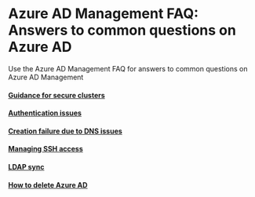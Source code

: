 # Azure AD Management FAQ: Answers to common questions on Azure AD
Use the Azure AD Management FAQ for answers to common questions on Azure AD Management

#### [Guidance for secure clusters](https://github.com/hdinsight/hdinsight.github.io/blob/master/EnterpriseSecurityPackage/Guidance.md)

#### [Authentication issues](https://github.com/hdinsight/hdinsight.github.io/blob/master/EnterpriseSecurityPackage/DomainLoginIssues.md)

#### [Creation failure due to DNS issues](https://github.com/hdinsight/hdinsight.github.io/blob/master/EnterpriseSecurityPackage/DomainJoinIssues.md)

#### [Managing SSH access](https://github.com/hdinsight/hdinsight.github.io/blob/master/EnterpriseSecurityPackage/SshUsingDomainAccounts.md)

#### [LDAP sync](https://github.com/hdinsight/hdinsight.github.io/blob/master/EnterpriseSecurityPackage/LdapUserSync.md)

#### [How to delete Azure AD](https://blogs.technet.microsoft.com/jeffgilb/2017/03/09/deleting-azure-active-directory/)
